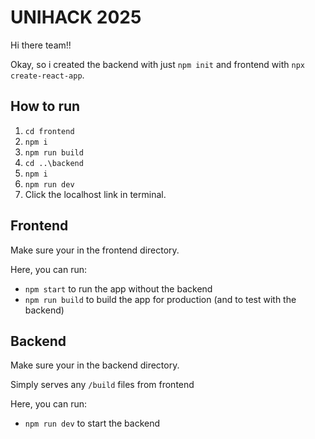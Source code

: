 # UNIHACK 2025

Hi there team!!

Okay, so i created the backend with just `npm init` and frontend with `npx create-react-app`.

## How to run

1. `cd frontend`
2. `npm i`
3. `npm run build`
4. `cd ..\backend`
5. `npm i`
6. `npm run dev`
7. Click the localhost link in terminal.

## Frontend

Make sure your in the frontend directory. 

Here, you can run:

- `npm start` to run the app without the backend
- `npm run build` to build the app for production (and to test with the backend)

## Backend

Make sure your in the backend directory. 

Simply serves any `/build` files from frontend

Here, you can run:

- `npm run dev` to start the backend